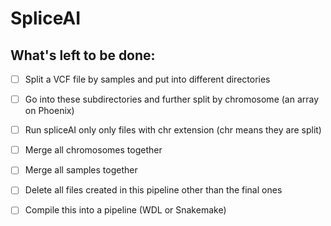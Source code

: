 # SpliceAI

## What's left to be done:

- [ ]  Split a VCF file by samples and put into different directories

- [ ]  Go into these subdirectories and further split by chromosome (an array on Phoenix)

- [ ] Run spliceAI only only files with chr extension (chr means they are split)

- [ ]  Merge all chromosomes together

- [ ]  Merge all samples together 

- [ ] Delete all files created in this pipeline other than the final ones

- [ ]  Compile this into a pipeline (WDL or Snakemake)
